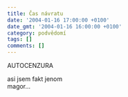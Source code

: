 ```yaml
---
title: Čas návratu
date: '2004-01-16 17:00:00 +0100'
date_gmt: '2004-01-16 16:00:00 +0100'
category: podvědomí
tags: []
comments: []
---
```


<p>AUTOCENZURA</p>
<p>asi jsem fakt jenom<br>magor...</p>
